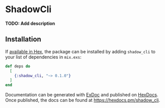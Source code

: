 # ShadowCli

**TODO: Add description**

## Installation

If [available in Hex](https://hex.pm/docs/publish), the package can be installed
by adding `shadow_cli` to your list of dependencies in `mix.exs`:

```elixir
def deps do
  [
    {:shadow_cli, "~> 0.1.0"}
  ]
end
```

Documentation can be generated with [ExDoc](https://github.com/elixir-lang/ex_doc)
and published on [HexDocs](https://hexdocs.pm). Once published, the docs can
be found at <https://hexdocs.pm/shadow_cli>.

